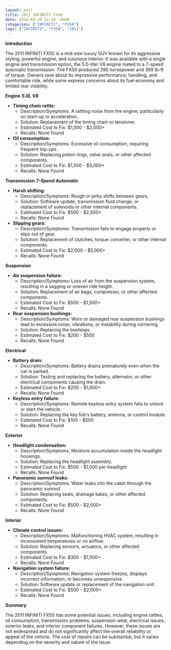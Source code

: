 ```yaml
---
layout: post
title: 2011 INFINITI FX50
date: 2024-03-29 22:10 -0400
categories: ["INFINITI", "FX50"]
tags: ["INFINITI", "FX50", "2011"]
---
```

**Introduction**

The 2011 INFINITI FX50 is a mid-size luxury SUV known for its aggressive styling, powerful engine, and luxurious interior. It was available with a single engine and transmission option, the 5.0-liter V8 engine mated to a 7-speed automatic transmission. The FX50 produced 390 horsepower and 369 lb-ft of torque. Owners rave about its impressive performance, handling, and comfortable ride, while some express concerns about its fuel economy and limited rear visibility.

**Engine**
***5.0L V8***

* **Timing chain rattle:**
    * Description/Symptoms: A rattling noise from the engine, particularly on start-up or acceleration.
    * Solution: Replacement of the timing chain or tensioner.
    * Estimated Cost to Fix: $1,000 - $2,000+
    * Recalls: None Found
* **Oil consumption:**
    * Description/Symptoms: Excessive oil consumption, requiring frequent top-ups.
    * Solution: Replacing piston rings, valve seals, or other affected components.
    * Estimated Cost to Fix: $1,500 - $3,000+
    * Recalls: None Found

**Transmission**
***7-Speed Automatic***

* **Harsh shifting:**
    * Description/Symptoms: Rough or jerky shifts between gears.
    * Solution: Software update, transmission fluid change, or replacement of solenoids or other internal components.
    * Estimated Cost to Fix: $500 - $2,500+
    * Recalls: None Found
* **Slipping gears:**
    * Description/Symptoms: Transmission fails to engage properly or slips out of gear.
    * Solution: Replacement of clutches, torque converter, or other internal components.
    * Estimated Cost to Fix: $2,000 - $5,000+
    * Recalls: None Found

**Suspension**
* **Air suspension failure:**
    * Description/Symptoms: Loss of air from the suspension system, resulting in a sagging or uneven ride height.
    * Solution: Replacement of air bags, compressor, or other affected components.
    * Estimated Cost to Fix: $500 - $1,500+
    * Recalls: None Found
* **Rear suspension bushings:**
    * Description/Symptoms: Worn or damaged rear suspension bushings lead to excessive noise, vibrations, or instability during cornering.
    * Solution: Replacing the bushings.
    * Estimated Cost to Fix: $200 - $500
    * Recalls: None Found

**Electrical**
* **Battery drain:**
    * Description/Symptoms: Battery drains prematurely even when the car is parked.
    * Solution: Testing and replacing the battery, alternator, or other electrical components causing the drain.
    * Estimated Cost to Fix: $200 - $1,000+
    * Recalls: None Found
* **Keyless entry failure:**
    * Description/Symptoms: Remote keyless entry system fails to unlock or start the vehicle.
    * Solution: Replacing the key fob's battery, antenna, or control module.
    * Estimated Cost to Fix: $100 - $500
    * Recalls: None Found

**Exterior**
* **Headlight condensation:**
    * Description/Symptoms: Moisture accumulation inside the headlight housings.
    * Solution: Replacing the headlight assembly.
    * Estimated Cost to Fix: $500 - $1,000 per headlight
    * Recalls: None Found
* **Panoramic sunroof leaks:**
    * Description/Symptoms: Water leaks into the cabin through the panoramic sunroof.
    * Solution: Replacing seals, drainage tubes, or other affected components.
    * Estimated Cost to Fix: $500 - $2,000+
    * Recalls: None Found

**Interior**
* **Climate control issues:**
    * Description/Symptoms: Malfunctioning HVAC system, resulting in inconsistent temperatures or no airflow.
    * Solution: Replacing sensors, actuators, or other affected components.
    * Estimated Cost to Fix: $300 - $1,000+
    * Recalls: None Found
* **Navigation system failure:**
    * Description/Symptoms: Navigation system freezes, displays incorrect information, or becomes unresponsive.
    * Solution: Software update or replacement of the navigation unit.
    * Estimated Cost to Fix: $500 - $2,000+
    * Recalls: None Found

**Summary**

The 2011 INFINITI FX50 has some potential issues, including engine rattles, oil consumption, transmission problems, suspension wear, electrical issues, exterior leaks, and interior component failures. However, these issues are not widespread and do not significantly affect the overall reliability or appeal of the vehicle. The cost of repairs can be substantial, but it varies depending on the severity and nature of the issue.
